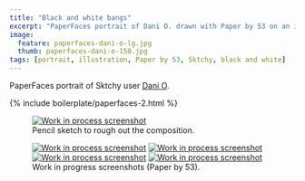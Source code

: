 ```yaml
---
title: "Black and white bangs"
excerpt: "PaperFaces portrait of Dani O. drawn with Paper by 53 on an iPad."
image: 
  feature: paperfaces-dani-o-lg.jpg
  thumb: paperfaces-dani-o-150.jpg
tags: [portrait, illustration, Paper by 53, Sktchy, black and white]
---
```


PaperFaces portrait of Sktchy user [Dani O](http://sktchy.com/BVa6DC).

{% include boilerplate/paperfaces-2.html %}

<figure>
	<a href="{{ site.url }}/images/paperfaces-dani-o-process-1-lg.jpg"><img src="{{ site.url }}/images/paperfaces-dani-o-process-1-750.jpg" alt="Work in process screenshot"></a>
	<figcaption>Pencil sketch to rough out the composition.</figcaption>
</figure>

<figure class="half">
	<a href="{{ site.url }}/images/paperfaces-dani-o-process-2-lg.jpg"><img src="{{ site.url }}/images/paperfaces-dani-o-process-2-600.jpg" alt="Work in process screenshot"></a>
	<a href="{{ site.url }}/images/paperfaces-dani-o-process-3-lg.jpg"><img src="{{ site.url }}/images/paperfaces-dani-o-process-3-600.jpg" alt="Work in process screenshot"></a>
	<a href="{{ site.url }}/images/paperfaces-dani-o-process-4-lg.jpg"><img src="{{ site.url }}/images/paperfaces-dani-o-process-4-600.jpg" alt="Work in process screenshot"></a>
	<a href="{{ site.url }}/images/paperfaces-dani-o-process-5-lg.jpg"><img src="{{ site.url }}/images/paperfaces-dani-o-process-5-600.jpg" alt="Work in process screenshot"></a>
	<figcaption>Work in progress screenshots (Paper by 53).</figcaption>
</figure>

